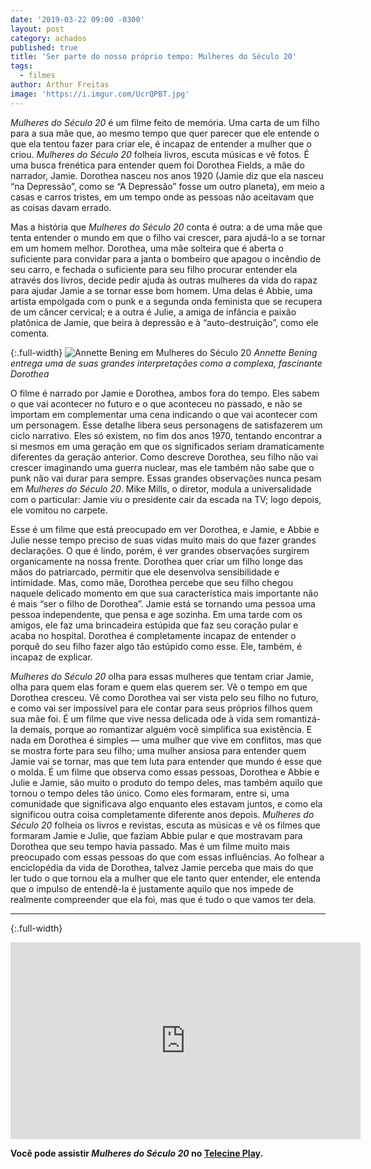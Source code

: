 ```yaml
---
date: '2019-03-22 09:00 -0300'
layout: post
category: achados
published: true
title: 'Ser parte do nosso próprio tempo: Mulheres do Século 20'
tags:
  - filmes
author: Arthur Freitas
image: 'https://i.imgur.com/UcrQPBT.jpg'
---
```

_Mulheres do Século 20_ é um filme feito de memória. Uma carta de um filho para a sua mãe que, ao mesmo tempo que quer parecer que ele entende o que ela tentou fazer para criar ele, é incapaz de entender a mulher que o criou. _Mulheres do Século 20_ folheia livros, escuta músicas e vê fotos. É uma busca frenética para entender quem foi Dorothea Fields, a mãe do narrador, Jamie. Dorothea nasceu nos anos 1920 (Jamie diz que ela nasceu “na Depressão”, como se “A Depressão” fosse um outro planeta), em meio a casas e carros tristes, em um tempo onde as pessoas não aceitavam que as coisas davam errado.

Mas a história que _Mulheres do Século 20_ conta é outra: a de uma mãe que tenta entender o mundo em que o filho vai crescer, para ajudá-lo a se tornar em um homem melhor. Dorothea, uma mãe solteira que é aberta o suficiente para convidar para a janta o bombeiro que apagou o incêndio de seu carro, e fechada o suficiente para seu filho procurar entender ela através dos livros, decide pedir ajuda às outras mulheres da vida do rapaz para ajudar Jamie a se tornar esse bom homem. Uma delas é Abbie, uma artista empolgada com o punk e a segunda onda feminista que se recupera de um câncer cervical; e a outra é Julie, a amiga de infância e paixão platônica de Jamie, que beira à depressão e à “auto-destruição”, como ele comenta.

{:.full-width}
![Annette Bening em Mulheres do Século 20](https://i.imgur.com/yssLlUG.png)
_Annette Bening entrega uma de suas grandes interpretações como a complexa, fascinante Dorothea_

O filme é narrado por Jamie e Dorothea, ambos fora do tempo. Eles sabem o que vai acontecer no futuro e o que aconteceu no passado, e não se importam em complementar uma cena indicando o que vai acontecer com um personagem. Esse detalhe libera seus personagens de satisfazerem um ciclo narrativo. Eles só existem, no fim dos anos 1970, tentando encontrar a si mesmos em uma geração em que os significados seriam dramaticamente diferentes da geração anterior. Como descreve Dorothea, seu filho não vai crescer imaginando uma guerra nuclear, mas ele também não sabe que o punk não vai durar para sempre. Essas grandes observações nunca pesam em _Mulheres do Século 20_. Mike Mills, o diretor, modula a universalidade com o particular: Jamie viu o presidente cair da escada na TV; logo depois, ele vomitou no carpete.

Esse é um filme que está preocupado em ver Dorothea, e Jamie, e Abbie e Julie nesse tempo preciso de suas vidas muito mais do que fazer grandes declarações. O que é lindo, porém, é ver grandes observações surgirem organicamente na nossa frente. Dorothea quer criar um filho longe das mãos do patriarcado, permitir que ele desenvolva sensibilidade e intimidade. Mas, como mãe, Dorothea percebe que seu filho chegou naquele delicado momento em que sua característica mais importante não é mais “ser o filho de Dorothea”. Jamie está se tornando uma pessoa uma pessoa independente, que pensa e age sozinha. Em uma tarde com os amigos, ele faz uma brincadeira estúpida que faz seu coração pular e acaba no hospital. Dorothea é completamente incapaz de entender o porquê do seu filho fazer algo tão estúpido como esse. Ele, também, é incapaz de explicar.

_Mulheres do Século 20_ olha para essas mulheres que tentam criar Jamie, olha para quem elas foram e quem elas querem ser. Vê o tempo em que Dorothea cresceu. Vê como Dorothea vai ser vista pelo seu filho no futuro, e como vai ser impossível para ele contar para seus próprios filhos quem sua mãe foi. É um filme que vive nessa delicada ode à vida sem romantizá-la demais, porque ao romantizar alguém você simplifica sua existência. E nada em Dorothea é simples — uma mulher que vive em conflitos, mas que se mostra forte para seu filho; uma mulher ansiosa para entender quem Jamie vai se tornar, mas que tem luta para entender que mundo é esse que o molda. É um filme que observa como essas pessoas, Dorothea e Abbie e Julie e Jamie, são muito o produto do tempo deles, mas também aquilo que tornou o tempo deles tão único. Como eles formaram, entre si, uma comunidade que significava algo enquanto eles estavam juntos, e como ela significou outra coisa completamente diferente anos depois. _Mulheres do Século 20_ folheia os livros e revistas, escuta as músicas e vê os filmes que formaram Jamie e Julie, que faziam Abbie pular e que mostravam para Dorothea que seu tempo havia passado. Mas é um filme muito mais preocupado com essas pessoas do que com essas influências. Ao folhear a enciclopédia da vida de Dorothea, talvez Jamie perceba que mais do que ler tudo o que tornou ela a mulher que ele tanto quer entender, ele entenda que o impulso de entendê-la é justamente aquilo que nos impede de realmente compreender que ela foi, mas que é tudo o que vamos ter dela.

---

{:.full-width}
<iframe width="560" height="315" src="https://www.youtube.com/embed/EVL3AYkDqQg" frameborder="0" allow="accelerometer; autoplay; encrypted-media; gyroscope; picture-in-picture" allowfullscreen></iframe>

**Você pode assistir _Mulheres do Século 20_ no [Telecine Play](https://www.telecineplay.com.br/filme/Mulheres_Do_Século_20_11145).**

